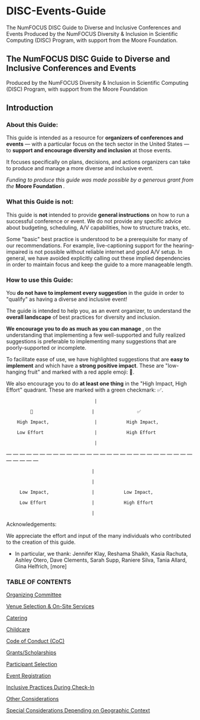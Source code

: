 # DISC-Events-Guide
The NumFOCUS DISC Guide to Diverse and Inclusive Conferences and Events Produced by the NumFOCUS Diversity &amp; Inclusion in Scientific Computing (DISC) Program, with support from the Moore Foundation.

## The NumFOCUS DISC Guide to Diverse and Inclusive Conferences and Events

Produced by the NumFOCUS Diversity &amp; Inclusion in Scientific Computing (DISC) Program, with support from the Moore Foundation

## Introduction

### About this Guide:

This guide is intended as a resource for **organizers of conferences and events** — with a particular focus on the tech sector in the United States — to **support and encourage diversity and inclusion** at those events.

It focuses specifically on plans, decisions, and actions organizers can take to produce and manage a more diverse and inclusive event.

_Funding to produce this guide was made possible by a generous grant from the_ **Moore Foundation** _._

### What this Guide is not:

This guide is **not** intended to provide **general instructions** on how to run a successful conference or event. We do not provide any specific advice about budgeting, scheduling, A/V capabilities, how to structure tracks, etc.

Some &quot;basic&quot; best practice is understood to be a prerequisite for many of our recommendations. For example, live-captioning support for the hearing-impaired is not possible without reliable internet and good A/V setup. In general, we have avoided explicitly calling out these implied dependencies in order to maintain focus and keep the guide to a more manageable length.

### How to use this Guide:

You **do not have to implement every suggestion** in the guide in order to &quot;qualify&quot; as having a diverse and inclusive event!

The guide is intended to help you, as an event organizer, to understand the **overall landscape** of best practices for diversity and inclusion.

**We encourage you to do as much as you can manage** , on the understanding that implementing a few well-supported and fully realized suggestions is preferable to implementing many suggestions that are poorly-supported or incomplete.

To facilitate ease of use, we have highlighted suggestions that are **easy to implement** and which have a **strong positive impact**. These are &quot;low-hanging fruit&quot; and marked with a red apple emoji: 🍎.

We also encourage you to do **at least one thing** in the &quot;High Impact, High Effort&quot; quadrant. These are marked with a green checkmark: ✅.

                                     |

             🍎                      |                ✅

        High Impact,                 |           High Impact,

        Low Effort                   |           High Effort

                                     |

— — — — — — — — — — — — — — — — — — — — — — — — — — — — — — — — —

                                    |

                                    |

         Low Impact,                |           Low Impact,

         Low Effort                 |           High Effort

                                    |

Acknowledgements:

We appreciate the effort and input of the many individuals who contributed to the creation of this guide.

- In particular, we thank: Jennifer Klay, Reshama Shaikh, Kasia Rachuta, Ashley Otero, Dave Clements, Sarah Supp, Raniere Silva, Tania Allard, Gina Helfrich, [more]

### TABLE OF CONTENTS

[Organizing Committee](https://github.com/numfocus/DISC-Events-Guide/blob/master/organizing-committee.md)

[Venue Selection &amp; On-Site Services](https://github.com/numfocus/DISC-Events-Guide/blob/master/venue-selection.md)

[Catering](https://github.com/numfocus/DISC-Events-Guide/blob/master/catering.md)

[Childcare](https://github.com/numfocus/DISC-Events-Guide/blob/master/childcare.md)

[Code of Conduct (CoC)](https://github.com/numfocus/DISC-Events-Guide/blob/master/code-of-conduct.md)

[Grants/Scholarships](https://github.com/numfocus/DISC-Events-Guide/blob/master/grants_scholarships.md)

[Participant Selection](https://github.com/numfocus/DISC-Events-Guide/blob/master/participant-selection.md)

[Event Registration](https://github.com/numfocus/DISC-Events-Guide/blob/master/event_registration.md)

[Inclusive Practices During Check-In](https://github.com/numfocus/DISC-Events-Guide/blob/master/inclusive_practices_during_checkin.md)

[Other Considerations](https://github.com/numfocus/DISC-Events-Guide/blob/master/other-considerations.md)

[Special Considerations Depending on Geographic Context](https://github.com/numfocus/DISC-Events-Guide/blob/master/special-considerations.md)

